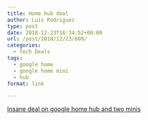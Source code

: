 ```yaml
---
title: Home hub deal
author: Luis Rodriguez
type: post
date: 2018-12-23T16:34:52+00:00
url: /post/2018/12/23/808/
categories:
  - Tech Deals
tags:
  - google home
  - google home mini
  - hub
format: link

---
```

[Insane deal on google home hub and two minis][1]

 [1]: https://chromeunboxed.com/news/insane-deal-google-home-hub-mini-target/